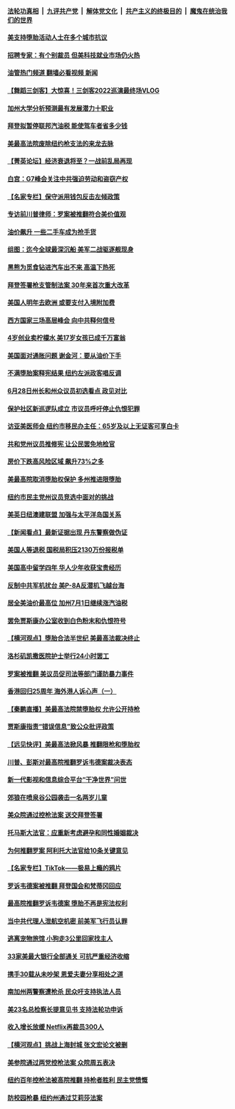 ####  [法轮功真相](../../../../basic/blob/master/README.md?t=06261231) &nbsp;|&nbsp; [九评共产党](../../../../9ping.md/blob/master/README.md?t=06261231) &nbsp;|&nbsp; [解体党文化](../../../../jtdwh.md/blob/master/README.md?t=06261231)  &nbsp;|&nbsp; [共产主义的终极目的](../../../../gczydzjmd.md/blob/master/README.md?t=06261231) &nbsp;|&nbsp; [魔鬼在统治我们的世界](../../../../mgztzwmdsj.md/blob/master/README.md?t=06261231) 

#### [美支持堕胎活动人士在多个城市抗议](../pages/nsc412/n13767540.md?t=06261231) 

#### [招聘专家：有个别裁员 但美科技就业市场仍火热](../pages/nsc412/n13767465.md?t=06261231) 

#### [油管热门频道 翻墙必看视频 新闻](http://45.76.130.85:81/youtube.html?06261231)

#### [【舞蹈三剑客】大惊喜！三剑客2022巡演最终场VLOG](../pages/nsc412/n13767566.md?t=06261231) 

#### [加州大学分析预测最有发展潜力十职业](../pages/nsc412/n13767449.md?t=06261231) 

#### [拜登拟暂停联邦汽油税 能使驾车者省多少钱](../pages/nsc412/n13767462.md?t=06261231) 

#### [美最高法院废除纽约枪支法的来龙去脉](../pages/nsc412/n13766223.md?t=06261231) 

#### [【菁英论坛】经济衰退将至？一战前乱局再现](../pages/nsc412/n13767438.md?t=06261231) 

#### [白宫：G7峰会关注中共强迫劳动和盗窃产权](../pages/nsc412/n13767417.md?t=06261231) 

#### [【名家专栏】保守派用钱包反击左倾政策](../pages/nsc412/n13767344.md?t=06261231) 

#### [专访前川普律师：罗案被推翻符合美价值观](../pages/nsc412/n13767414.md?t=06261231) 

#### [油价飙升 一些二手车成为抢手货](../pages/nsc412/n13767356.md?t=06261231) 

#### [组图：迄今全球最深沉船 美军二战驱逐舰现身](../pages/nsc412/n13767363.md?t=06261231) 

#### [黑熊为觅食钻进汽车出不来 高温下热死](../pages/nsc412/n13767368.md?t=06261231) 

#### [拜登签署枪支管制法案 30年来首次重大改革](../pages/nsc412/n13767358.md?t=06261231) 

#### [美国人明年去欧洲 或要支付入境附加费](../pages/nsc412/n13767316.md?t=06261231) 

#### [西方国家三场高层峰会 向中共释何信号](../pages/nsc412/n13766976.md?t=06261231) 

#### [4岁创业卖柠檬水 美17岁女孩已成千万富翁](../pages/nsc412/n13767315.md?t=06261231) 

#### [美国面对通胀问题 谢金河：要从油价下手](../pages/nsc412/n13767221.md?t=06261231) 

#### [不满堕胎案释宪结果 纽约左派政客唱反调](../pages/nsc412/n13767168.md?t=06261231) 

#### [6月28日州长和州众议员初选看点 政见对比](../pages/nsc412/n13767202.md?t=06261231) 

#### [保护社区新巡逻队成立 市议员呼吁停止仇恨犯罪](../pages/nsc412/n13767179.md?t=06261231) 

#### [访亚美医师会 纽约市移民办主任：65岁及以上无证客可享白卡](../pages/nsc412/n13767192.md?t=06261231) 

#### [共和党州议员推修宪 让公民罢免地检官](../pages/nsc412/n13767195.md?t=06261231) 

#### [房价下跌高风险区域 飙升73%之多](../pages/nsc412/n13767157.md?t=06261231) 

#### [美最高院取消堕胎权保护 多州推进限堕胎](../pages/nsc412/n13766924.md?t=06261231) 

#### [纽约市民主党州议员竞选中面对的挑战](../pages/nsc412/n13767197.md?t=06261231) 

#### [美英日纽澳建联盟 加强与太平洋岛国关系](../pages/nsc412/n13767100.md?t=06261231) 

#### [【新闻看点】最新证据出现 丹东警察做伪证](../pages/nsc412/n13766939.md?t=06261231) 

#### [美国人等退税 国税局积压2130万份报税单](../pages/nsc412/n13766996.md?t=06261231) 

#### [美国高中留学四年 华人少年收获宝贵经历](../pages/nsc412/n13767073.md?t=06261231) 

#### [反制中共军机扰台 美P-8A反潜机飞越台海](../pages/nsc412/n13766803.md?t=06261231) 

#### [居全美油价最高位 加州7月1日继续涨汽油税](../pages/nsc412/n13767067.md?t=06261231) 

#### [罢免贾斯康办公室收到白色粉末和仇恨符号](../pages/nsc412/n13767052.md?t=06261231) 

#### [【横河观点】堕胎合法半世纪 美最高法裁决终止](../pages/nsc412/n13766985.md?t=06261231) 

#### [洛杉矶凯撒医院护士举行24小时罢工](../pages/nsc412/n13767037.md?t=06261231) 

#### [罗案被推翻 美议员促司法等部门谨防暴力事件](../pages/nsc412/n13766982.md?t=06261231) 

#### [香港回归25周年 海外港人诉心声（一）](../pages/nsc412/n13767014.md?t=06261231) 

#### [【秦鹏直播】美最高法院禁堕胎权 允许公开持枪](../pages/nsc412/n13766980.md?t=06261231) 

#### [贾斯康指责“错误信息”致公众批评政策](../pages/nsc412/n13767005.md?t=06261231) 

#### [【远见快评】美最高法掀风暴 推翻限枪和堕胎权](../pages/nsc412/n13766978.md?t=06261231) 

#### [川普、彭斯对最高院推翻罗诉韦德案裁决表态](../pages/nsc412/n13766956.md?t=06261231) 

#### [新一代影视和信息综合平台“干净世界”问世](../pages/nsc412/n13766913.md?t=06261231) 

#### [郊狼在喷泉谷公园袭击一名两岁儿童](../pages/nsc412/n13766938.md?t=06261231) 

#### [美众院通过控枪法案 送交拜登签署](../pages/nsc412/n13766923.md?t=06261231) 

#### [托马斯大法官：应重新考虑避孕和同性婚姻裁决](../pages/nsc412/n13766688.md?t=06261231) 

#### [为何推翻罗案 阿利托大法官给10条关键意见](../pages/nsc412/n13766954.md?t=06261231) 

#### [【名家专栏】TikTok——极易上瘾的鸦片](../pages/nsc412/n13766769.md?t=06261231) 

#### [罗诉韦德案被推翻 拜登国会和梵蒂冈回应](../pages/nsc412/n13766914.md?t=06261231) 

#### [最高院推翻罗诉韦德案 堕胎不再是宪法权利](../pages/nsc412/n13766867.md?t=06261231) 

#### [当中共代理人泄航空机密 前美军飞行员认罪](../pages/nsc412/n13766866.md?t=06261231) 

#### [逃离宠物旅馆 小狗走3公里回家找主人](../pages/nsc412/n13766597.md?t=06261231) 

#### [33家美最大银行全部通关 可抗严重经济收缩](../pages/nsc412/n13766719.md?t=06261231) 

#### [携手30载从未吵架 恩爱夫妻分享相处之道](../pages/nsc412/n13766466.md?t=06261231) 

#### [南加州两警察遭枪杀 民众吁支持执法人员](../pages/nsc412/n13766394.md?t=06261231) 

#### [美23名总检察长提意见书 支持法轮功申诉](../pages/nsc412/n13766596.md?t=06261231) 

#### [收入增长放缓 Netflix再裁员300人](../pages/nsc412/n13766507.md?t=06261231) 

#### [【横河观点】挑战上海封城 张文宏论文被删](../pages/nsc412/n13766249.md?t=06261231) 

#### [美参院通过两党控枪法案 众院周五表决](../pages/nsc412/n13766416.md?t=06261231) 

#### [纽约百年控枪法被高院推翻 持枪者胜利 民主党愤慨](../pages/nsc412/n13766443.md?t=06261231) 

#### [防校园枪暴 纽约州通过艾莉莎法案](../pages/nsc412/n13766446.md?t=06261231) 

<img src='http://gfw-breaker.win/goodnews/indexes/nsc412.md' width='0px' height='0px'/>
